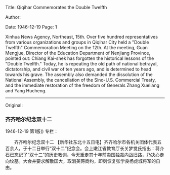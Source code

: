 Title: Qiqihar Commemorates the Double Twelfth

Author:

Date: 1946-12-19
Page: 1

Xinhua News Agency, Northeast, 15th. Over five hundred representatives from various organizations and groups in Qiqihar City held a "Double Twelfth" Commemoration Meeting on the 12th. At the meeting, Guan Mengjue, Director of the Education Department of Nenjiang Province, pointed out: Chiang Kai-shek has forgotten the historical lessons of the "Double Twelfth." Today, he is repeating the old path of national betrayal, dictatorship, and civil war of ten years ago, and is determined to head towards his grave. The assembly also demanded the dissolution of the National Assembly, the cancellation of the Sino-U.S. Commercial Treaty, and the immediate restoration of the freedom of Generals Zhang Xueliang and Yang Hucheng.



<hr /> 

Original: 


### 齐齐哈尔纪念双十二

1946-12-19
第1版()
专栏：

　　齐齐哈尔纪念双十二
    【新华社东北十五日电】齐齐哈尔市各机关团体代表五百余人，于十二日举行“双十二”纪念会。会上嫩江省教育厅长关梦觉氏指出：蒋介石已忘记了“双十二”的历史教训，今天重走其十年前卖国独裁内战旧路，乃决心走向坟墓。大会并要求解散国大，取消美蒋商约，即刻恢复张学良杨虎城将军的自由。
